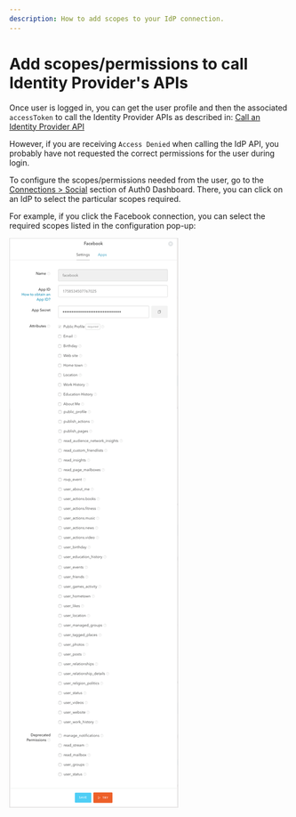 ```yaml
---
description: How to add scopes to your IdP connection.
---
```


# Add scopes/permissions to call  Identity Provider's APIs

Once user is logged in, you can get the user profile and then the associated `accessToken` to call the Identity Provider APIs as described in: [Call an Identity Provider API](/what-to-do-once-the-user-is-logged-in/calling-an-external-idp-api)

However, if you are receiving `Access Denied` when calling the IdP API, you probably have not requested the correct permissions for the user during login.

To configure the scopes/permissions needed from the user, go to the [Connections > Social](${manage_url}/#/connections/social) section of Auth0 Dashboard. There, you can click on an IdP to select the particular scopes required. 

For example, if you click the Facebook connection, you can select the required scopes listed in the configuration pop-up:

![Scopes for Facebook](/media/articles/what-to-do-once-the-user-is-logged-in/adding-scopes-for-an-external-idp/scopes.png)

